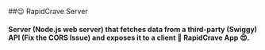 ##😉 RapidCrave Server

#### Server (Node.js web server) that fetches data from a third-party (Swiggy) API (Fix the CORS Issue) and exposes it to a client 🚀 RapidCrave App 😍.
